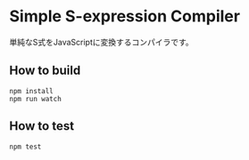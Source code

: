 # Simple S-expression Compiler

単純なS式をJavaScriptに変換するコンパイラです。

## How to build

```
npm install
npm run watch
```

## How to test

```
npm test
```

